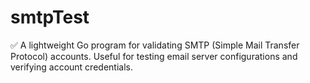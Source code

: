 # smtpTest
✅ A lightweight Go program for validating SMTP (Simple Mail Transfer Protocol) accounts. Useful for testing email server configurations and verifying account credentials.

